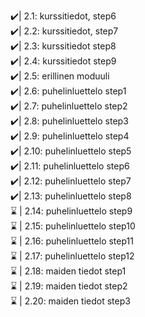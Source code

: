 ✔️| 2.1: kurssitiedot, step6<br>
✔️| 2.2: kurssitiedot, step7<br>
✔️| 2.3: kurssitiedot step8<br>
✔️| 2.4: kurssitiedot step9<br>
✔️| 2.5: erillinen moduuli<br>
✔️| 2.6: puhelinluettelo step1<br>
✔️| 2.7: puhelinluettelo step2<br>
✔️| 2.8: puhelinluettelo step3<br>
✔️| 2.9: puhelinluettelo step4<br>
✔️| 2.10: puhelinluettelo step5<br>
✔️| 2.11: puhelinluettelo step6<br>
✔️| 2.12: puhelinluettelo step7<br>
✔️| 2.13: puhelinluettelo step8<br>
⌛ | 2.14: puhelinluettelo step9<br>
⌛ | 2.15: puhelinluettelo step10<br>
⌛ | 2.16: puhelinluettelo step11<br>
⌛ | 2.17: puhelinluettelo step12<br>
⌛ | 2.18: maiden tiedot step1<br>
⌛ | 2.19: maiden tiedot step2<br>
⌛ | 2.20: maiden tiedot step3<br>
